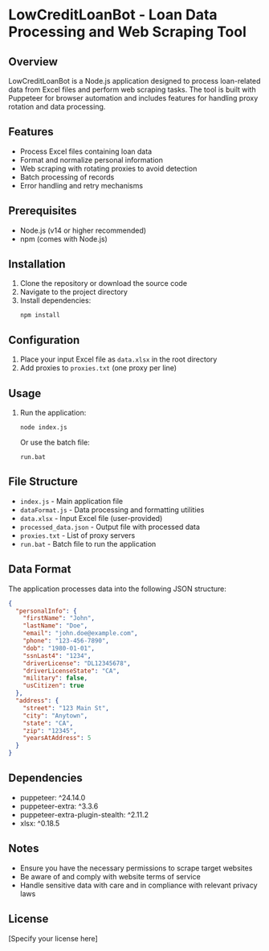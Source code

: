 # LowCreditLoanBot - Loan Data Processing and Web Scraping Tool

## Overview
LowCreditLoanBot is a Node.js application designed to process loan-related data from Excel files and perform web scraping tasks. The tool is built with Puppeteer for browser automation and includes features for handling proxy rotation and data processing.

## Features
- Process Excel files containing loan data
- Format and normalize personal information
- Web scraping with rotating proxies to avoid detection
- Batch processing of records
- Error handling and retry mechanisms

## Prerequisites
- Node.js (v14 or higher recommended)
- npm (comes with Node.js)

## Installation
1. Clone the repository or download the source code
2. Navigate to the project directory
3. Install dependencies:
   ```
   npm install
   ```

## Configuration
1. Place your input Excel file as `data.xlsx` in the root directory
2. Add proxies to `proxies.txt` (one proxy per line)

## Usage
1. Run the application:
   ```
   node index.js
   ```
   Or use the batch file:
   ```
   run.bat
   ```

## File Structure
- `index.js` - Main application file
- `dataFormat.js` - Data processing and formatting utilities
- `data.xlsx` - Input Excel file (user-provided)
- `processed_data.json` - Output file with processed data
- `proxies.txt` - List of proxy servers
- `run.bat` - Batch file to run the application

## Data Format
The application processes data into the following JSON structure:
```json
{
  "personalInfo": {
    "firstName": "John",
    "lastName": "Doe",
    "email": "john.doe@example.com",
    "phone": "123-456-7890",
    "dob": "1980-01-01",
    "ssnLast4": "1234",
    "driverLicense": "DL12345678",
    "driverLicenseState": "CA",
    "military": false,
    "usCitizen": true
  },
  "address": {
    "street": "123 Main St",
    "city": "Anytown",
    "state": "CA",
    "zip": "12345",
    "yearsAtAddress": 5
  }
}
```

## Dependencies
- puppeteer: ^24.14.0
- puppeteer-extra: ^3.3.6
- puppeteer-extra-plugin-stealth: ^2.11.2
- xlsx: ^0.18.5

## Notes
- Ensure you have the necessary permissions to scrape target websites
- Be aware of and comply with website terms of service
- Handle sensitive data with care and in compliance with relevant privacy laws

## License
[Specify your license here]
